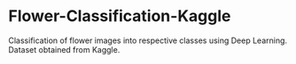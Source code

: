 # Flower-Classification-Kaggle
Classification of flower images into respective classes using Deep Learning. Dataset obtained from Kaggle.

